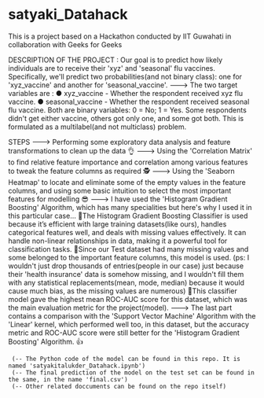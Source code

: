 # satyaki_Datahack

This is a project based on a Hackathon conducted by IIT Guwahati in collaboration with Geeks for Geeks

DESCRIPTION OF THE PROJECT :
    Our goal is to predict how likely individuals are to receive their 'xyz' and 'seasonal' flu vaccines. Specifically, we'll predict two probabilities(and not binary class): one for 'xyz_vaccine' and another for       'seasonal_vaccine'.
    ---> The two target variables are :
        ● xyz_vaccine - Whether the respondent received xyz flu vaccine.
        ● seasonal_vaccine - Whether the respondent received seasonal flu vaccine.
        Both are binary variables: 0 = No; 1 = Yes. Some respondents didn't get either vaccine, others got only one, and some got both. This is formulated as a multilabel(and not multiclass) problem.

STEPS 
---> Performing some exploratory data analysis and feature transformations to clean up the data 👌
---> Using the 'Correlation Matrix' to find relative feature importance and correlation among various features to tweak the feature columns as required 🕵️
---> Using the 'Seaborn Heatmap' to locate and eliminate some of the empty values in the feature columns, and using some basic intuition to select the most important features for modelling 😎
---> I have used the 'Histogram Gradient Boosting' Algorithm, which has many specialities but here's why I used it in this particular case...
    🎈The Histogram Gradient Boosting Classifier is used because it’s efficient with large training datasets(like ours), handles categorical features well, and deals with missing values effectively. It can handle 
     non-linear relationships in data, making it a powerful tool for classification tasks.
    🎈Since our Test dataset had many missing values and some belonged to the important feature columns, this model is used. (ps: I wouldn't just drop thousands of entries(people in our case) just because their 
     'health insurance' data is somehow missing, and I wouldn't fill them with any statistical replacements(mean, mode, median) because it would cause much bias, as the missing values are numerous)
    🎈This classifier model gave the highest mean ROC-AUC score for this dataset, which was the main evaluation metric for the project(model).
---> The last part contains a comparison with the 'Support Vector Machine' Algorithm with the 'Linear' kernel, which performed well too, in this dataset, but the accuracy metric and ROC-AUC score were still 
     better for the 'Histogram Gradient Boosting' Algorithm. 👍

     (-- The Python code of the model can be found in this repo. It is named 'satyakitalukder_Datahack.ipynb')
     (-- The final prediction of the model on the test set can be found in the same, in the name 'final.csv')
     (-- Other related doccuments can be found on the repo itself)
